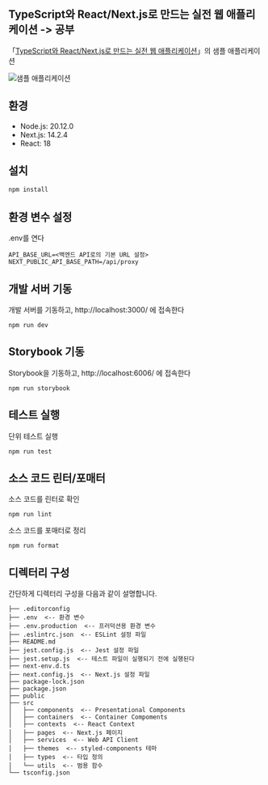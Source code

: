## TypeScript와 React/Next.js로 만드는 실전 웹 애플리케이션 -> 공부

「[TypeScript와 React/Next.js로 만드는 실전 웹 애플리케이션](https://gihyo.jp/book/2022/978-4-297-12916-3)」의 샘플 애플리케이션

![샘플 애플리케이션](images/coverpage.png)

<!--
## 1판에서의 업데이트

- [빌드가 실패하는 문제 수정](https://github.com/moseskim/ts-nextbook-app/pull/6) (일본어))
- [Storybook이 최신 Next.js에서 동작하지 않는 문제 수정](https://github.com/moseskim/ts-nextbook-app/pull/5) (일본어)

## 환경

- Node.js: 16.14.0
- Next.js: 12.2.3
- React: 18.2.0
-->

## 환경

- Node.js: 20.12.0
- Next.js: 14.2.4
- React: 18
  
## 설치

```bash
npm install
```

## 환경 변수 설정

.env를 연다

```
API_BASE_URL=<백엔드 API로의 기본 URL 설정>
NEXT_PUBLIC_API_BASE_PATH=/api/proxy
```

## 개발 서버 기동

개발 서버를 기동하고, http://localhost:3000/ 에 접속한다

```
npm run dev
```

## Storybook 기동

Storybook을 기동하고, http://localhost:6006/ 에 접속한다

```
npm run storybook
```

## 테스트 실행

단위 테스트 실행

```
npm run test
```

## 소스 코드 린터/포매터

소스 코드를 린터로 확인

```
npm run lint
```

소스 코드를 포매터로 정리

```
npm run format
```

## 디렉터리 구성

간단하게 디렉터리 구성을 다음과 같이 설명합니다.

```
├── .editorconfig
├── .env  <-- 환경 변수
├── .env.production  <-- 프러덕션용 환경 변수
├── .eslintrc.json  <-- ESLint 설정 파일
├── README.md
├── jest.config.js  <-- Jest 설정 파일
├── jest.setup.js  <-- 테스트 파일이 실행되기 전에 실행된다
├── next-env.d.ts
├── next.config.js  <-- Next.js 설정 파일
├── package-lock.json
├── package.json
├── public
├── src
│   ├── components  <-- Presentational Components
│   ├── containers  <-- Container Compoments
│   ├── contexts  <-- React Context
│   ├── pages  <-- Next.js 페이지
│   ├── services  <-- Web API Client
│   ├── themes  <-- styled-components 테마
│   ├── types  <-- 타입 정의
│   └── utils  <-- 범용 함수
└── tsconfig.json
```
